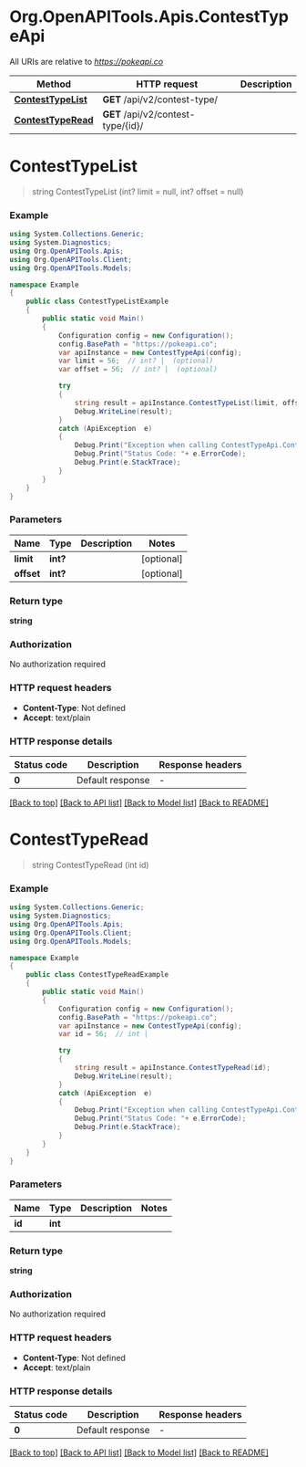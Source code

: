 # Org.OpenAPITools.Apis.ContestTypeApi

All URIs are relative to *https://pokeapi.co*

Method | HTTP request | Description
------------- | ------------- | -------------
[**ContestTypeList**](ContestTypeApi.md#contesttypelist) | **GET** /api/v2/contest-type/ | 
[**ContestTypeRead**](ContestTypeApi.md#contesttyperead) | **GET** /api/v2/contest-type/{id}/ | 


<a name="contesttypelist"></a>
# **ContestTypeList**
> string ContestTypeList (int? limit = null, int? offset = null)



### Example
```csharp
using System.Collections.Generic;
using System.Diagnostics;
using Org.OpenAPITools.Apis;
using Org.OpenAPITools.Client;
using Org.OpenAPITools.Models;

namespace Example
{
    public class ContestTypeListExample
    {
        public static void Main()
        {
            Configuration config = new Configuration();
            config.BasePath = "https://pokeapi.co";
            var apiInstance = new ContestTypeApi(config);
            var limit = 56;  // int? |  (optional) 
            var offset = 56;  // int? |  (optional) 

            try
            {
                string result = apiInstance.ContestTypeList(limit, offset);
                Debug.WriteLine(result);
            }
            catch (ApiException  e)
            {
                Debug.Print("Exception when calling ContestTypeApi.ContestTypeList: " + e.Message );
                Debug.Print("Status Code: "+ e.ErrorCode);
                Debug.Print(e.StackTrace);
            }
        }
    }
}
```

### Parameters

Name | Type | Description  | Notes
------------- | ------------- | ------------- | -------------
 **limit** | **int?**|  | [optional] 
 **offset** | **int?**|  | [optional] 

### Return type

**string**

### Authorization

No authorization required

### HTTP request headers

 - **Content-Type**: Not defined
 - **Accept**: text/plain


### HTTP response details
| Status code | Description | Response headers |
|-------------|-------------|------------------|
| **0** | Default response |  -  |

[[Back to top]](#) [[Back to API list]](../README.md#documentation-for-api-endpoints) [[Back to Model list]](../README.md#documentation-for-models) [[Back to README]](../README.md)

<a name="contesttyperead"></a>
# **ContestTypeRead**
> string ContestTypeRead (int id)



### Example
```csharp
using System.Collections.Generic;
using System.Diagnostics;
using Org.OpenAPITools.Apis;
using Org.OpenAPITools.Client;
using Org.OpenAPITools.Models;

namespace Example
{
    public class ContestTypeReadExample
    {
        public static void Main()
        {
            Configuration config = new Configuration();
            config.BasePath = "https://pokeapi.co";
            var apiInstance = new ContestTypeApi(config);
            var id = 56;  // int | 

            try
            {
                string result = apiInstance.ContestTypeRead(id);
                Debug.WriteLine(result);
            }
            catch (ApiException  e)
            {
                Debug.Print("Exception when calling ContestTypeApi.ContestTypeRead: " + e.Message );
                Debug.Print("Status Code: "+ e.ErrorCode);
                Debug.Print(e.StackTrace);
            }
        }
    }
}
```

### Parameters

Name | Type | Description  | Notes
------------- | ------------- | ------------- | -------------
 **id** | **int**|  | 

### Return type

**string**

### Authorization

No authorization required

### HTTP request headers

 - **Content-Type**: Not defined
 - **Accept**: text/plain


### HTTP response details
| Status code | Description | Response headers |
|-------------|-------------|------------------|
| **0** | Default response |  -  |

[[Back to top]](#) [[Back to API list]](../README.md#documentation-for-api-endpoints) [[Back to Model list]](../README.md#documentation-for-models) [[Back to README]](../README.md)

